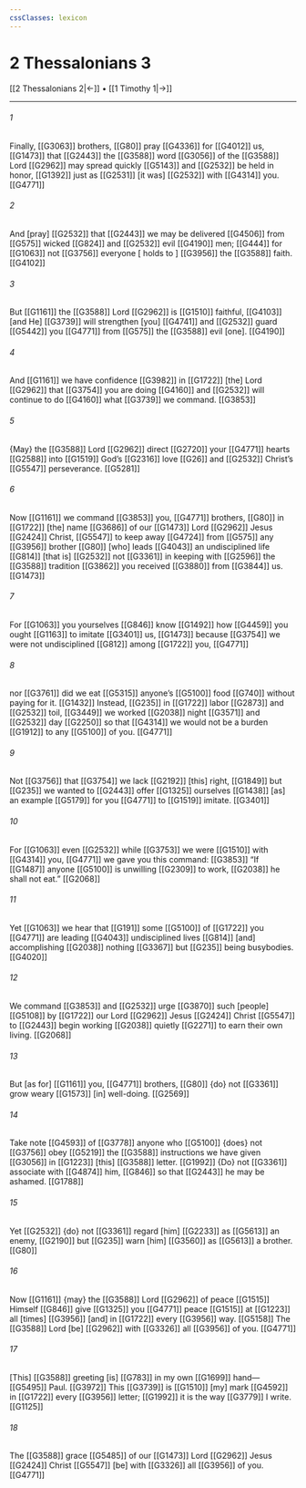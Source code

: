 ```yaml
---
cssClasses: lexicon
---
```


# 2 Thessalonians 3

[[2 Thessalonians 2|←]] • [[1 Timothy 1|→]]

---

###### 1
Finally, [[G3063]] brothers, [[G80]] pray [[G4336]] for [[G4012]] us, [[G1473]] that [[G2443]] the [[G3588]] word [[G3056]] of the [[G3588]] Lord [[G2962]] may spread quickly [[G5143]] and [[G2532]] be held in honor, [[G1392]] just as [[G2531]] [it was] [[G2532]] with [[G4314]] you. [[G4771]]

###### 2
And [pray] [[G2532]] that [[G2443]] we may be delivered [[G4506]] from [[G575]] wicked [[G824]] and [[G2532]] evil [[G4190]] men; [[G444]] for [[G1063]] not [[G3756]] everyone [ holds to ] [[G3956]] the [[G3588]] faith. [[G4102]]

###### 3
But [[G1161]] the [[G3588]] Lord [[G2962]] is [[G1510]] faithful, [[G4103]] [and He] [[G3739]] will strengthen [you] [[G4741]] and [[G2532]] guard [[G5442]] you [[G4771]] from [[G575]] the [[G3588]] evil [one]. [[G4190]]

###### 4
And [[G1161]] we have confidence [[G3982]] in [[G1722]] [the] Lord [[G2962]] that [[G3754]] you are doing [[G4160]] and [[G2532]] will continue to do [[G4160]] what [[G3739]] we command. [[G3853]]

###### 5
{May} the [[G3588]] Lord [[G2962]] direct [[G2720]] your [[G4771]] hearts [[G2588]] into [[G1519]] God’s [[G2316]] love [[G26]] and [[G2532]] Christ’s [[G5547]] perseverance. [[G5281]]

###### 6
Now [[G1161]] we command [[G3853]] you, [[G4771]] brothers, [[G80]] in [[G1722]] [the] name [[G3686]] of our [[G1473]] Lord [[G2962]] Jesus [[G2424]] Christ, [[G5547]] to keep away [[G4724]] from [[G575]] any [[G3956]] brother [[G80]] [who] leads [[G4043]] an undisciplined life [[G814]] [that is] [[G2532]] not [[G3361]] in keeping with [[G2596]] the [[G3588]] tradition [[G3862]] you received [[G3880]] from [[G3844]] us. [[G1473]]

###### 7
For [[G1063]] you yourselves [[G846]] know [[G1492]] how [[G4459]] you ought [[G1163]] to imitate [[G3401]] us, [[G1473]] because [[G3754]] we were not undisciplined [[G812]] among [[G1722]] you, [[G4771]]

###### 8
nor [[G3761]] did we eat [[G5315]] anyone’s [[G5100]] food [[G740]] without paying for it. [[G1432]] Instead, [[G235]] in [[G1722]] labor [[G2873]] and [[G2532]] toil, [[G3449]] we worked [[G2038]] night [[G3571]] and [[G2532]] day [[G2250]] so that [[G4314]] we would not be a burden [[G1912]] to any [[G5100]] of you. [[G4771]]

###### 9
Not [[G3756]] that [[G3754]] we lack [[G2192]] [this] right, [[G1849]] but [[G235]] we wanted to [[G2443]] offer [[G1325]] ourselves [[G1438]] [as] an example [[G5179]] for you [[G4771]] to [[G1519]] imitate. [[G3401]]

###### 10
For [[G1063]] even [[G2532]] while [[G3753]] we were [[G1510]] with [[G4314]] you, [[G4771]] we gave you this command: [[G3853]] “If [[G1487]] anyone [[G5100]] is unwilling [[G2309]] to work, [[G2038]] he shall not eat.” [[G2068]]

###### 11
Yet [[G1063]] we hear that [[G191]] some [[G5100]] of [[G1722]] you [[G4771]] are leading [[G4043]] undisciplined lives [[G814]] [and] accomplishing [[G2038]] nothing [[G3367]] but [[G235]] being busybodies. [[G4020]]

###### 12
We command [[G3853]] and [[G2532]] urge [[G3870]] such [people] [[G5108]] by [[G1722]] our Lord [[G2962]] Jesus [[G2424]] Christ [[G5547]] to [[G2443]] begin working [[G2038]] quietly [[G2271]] to earn their own living. [[G2068]]

###### 13
But [as for] [[G1161]] you, [[G4771]] brothers, [[G80]] {do} not [[G3361]] grow weary [[G1573]] [in] well-doing. [[G2569]]

###### 14
Take note [[G4593]] of [[G3778]] anyone who [[G5100]] {does} not [[G3756]] obey [[G5219]] the [[G3588]] instructions we have given [[G3056]] in [[G1223]] [this] [[G3588]] letter. [[G1992]] {Do} not [[G3361]] associate with [[G4874]] him, [[G846]] so that [[G2443]] he may be ashamed. [[G1788]]

###### 15
Yet [[G2532]] {do} not [[G3361]] regard [him] [[G2233]] as [[G5613]] an enemy, [[G2190]] but [[G235]] warn [him] [[G3560]] as [[G5613]] a brother. [[G80]]

###### 16
Now [[G1161]] {may} the [[G3588]] Lord [[G2962]] of peace [[G1515]] Himself [[G846]] give [[G1325]] you [[G4771]] peace [[G1515]] at [[G1223]] all [times] [[G3956]] [and] in [[G1722]] every [[G3956]] way. [[G5158]] The [[G3588]] Lord [be] [[G2962]] with [[G3326]] all [[G3956]] of you. [[G4771]]

###### 17
[This] [[G3588]] greeting [is] [[G783]] in my own [[G1699]] hand— [[G5495]] Paul. [[G3972]] This [[G3739]] is [[G1510]] [my] mark [[G4592]] in [[G1722]] every [[G3956]] letter; [[G1992]] it is the way [[G3779]] I write. [[G1125]]

###### 18
The [[G3588]] grace [[G5485]] of our [[G1473]] Lord [[G2962]] Jesus [[G2424]] Christ [[G5547]] [be] with [[G3326]] all [[G3956]] of you. [[G4771]]

